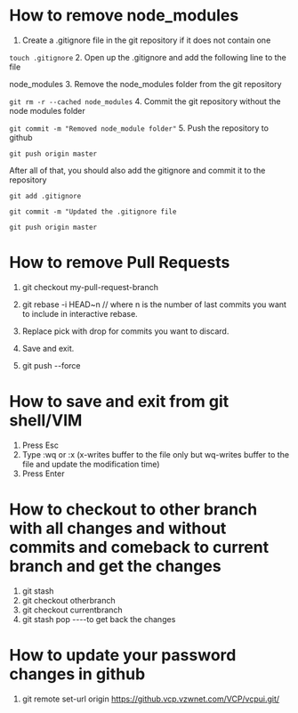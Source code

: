 # How to remove node_modules

1. Create a .gitignore file in the git repository if it does not contain one

  `touch .gitignore`
2. Open up the .gitignore and add the following line to the file 

  node_modules
3. Remove the node_modules folder from the git repository

  `git rm -r --cached node_modules`
4. Commit the git repository without the node modules folder

  `git commit -m "Removed node_module folder"`
5. Push the repository to github

  `git push origin master`
  
After all of that, you should also add the gitignore and commit it to the repository

`git add .gitignore`

`git commit -m "Updated the .gitignore file`

`git push origin master`

# How to remove Pull Requests

1. git checkout my-pull-request-branch

2. git rebase -i HEAD~n // where n is the number of last commits you want to include in interactive rebase.
 
3. Replace pick with drop for commits you want to discard.
4. Save and exit.
5. git push --force

# How to save and exit from git shell/VIM

1. Press Esc
2. Type :wq  or :x (x-writes buffer to the file only but wq-writes buffer to the file and update the modification time)
3. Press Enter        

# How to checkout to other branch with all changes and without commits and comeback to current branch and get the changes
1. git stash
2. git checkout otherbranch
3. git checkout currentbranch
4. git stash pop ----to get back the changes

# How to update your password changes in github
1. git remote set-url origin https://github.vcp.vzwnet.com/VCP/vcpui.git/
